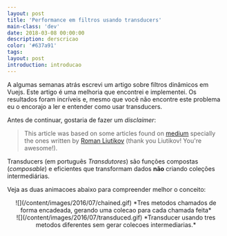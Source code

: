 ```yaml
---
layout: post
title: 'Performance em filtros usando transducers'
main-class: 'dev'
date: 2018-03-08 00:00:00 
description: derscricao
color: '#637a91'
tags: 
layout: post
introduction: introducao
---
```


A algumas semanas atrás escrevi um artigo sobre filtros dinâmicos em Vuejs. Este artigo é uma melhoria que encontrei e implementei. Os resultados foram incríveis e, mesmo que você não encontre este problema eu o encorajo a ler e entender como usar transducers.

Antes de continuar, gostaria de fazer um *disclaimer*:

> This article was based on some articles found on [medium](https://medium.com) specially the ones written by [Roman Liutikov](https://medium.com/@roman01la) (thank you Liutikov! You're awesome!).

Transducers (em português *Transdutores*) são funções compostas (*composable*) e eficientes que transformam dados **não** criando coleções intermediárias.

Veja as duas animacoes abaixo para compreender melhor o conceito:
<center>
![](/content/images/2016/07/chained.gif)
*Tres metodos chamados de forma encadeada, gerando uma colecao para cada chamada feita*
</center>
<center>
![](/content/images/2016/07/transduced.gif)
*Transducer usando tres metodos diferentes sem gerar colecoes intermediarias.*
</center>


